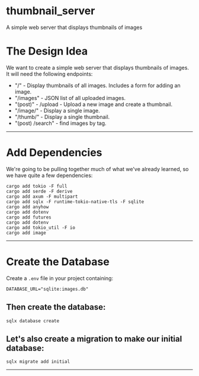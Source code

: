 # thumbnail_server
A simple web server that displays thumbnails of images


# The Design Idea

We want to create a simple web server that displays thumbnails of images. It will need the following endpoints:

  - "/"              - Display thumbnails of all images. Includes a form for adding an image.
  - "/images"        - JSON list of all uploaded images.
  - "(post)"         - /upload - Upload a new image and create a thumbnail.
  - "/image/<id>"    - Display a single image.
  - "/thumb/<id>"    - Display a single thumbnail.
  - "(post) /search" - find images by tag.
---    
# Add Dependencies

We're going to be pulling together much of what we've already learned, so we have quite a few dependencies:
```
cargo add tokio -F full
cargo add serde -F derive
cargo add axum -F multipart
cargo add sqlx -F runtime-tokio-native-tls -F sqlite
cargo add anyhow
cargo add dotenv
cargo add futures
cargo add dotenv
cargo add tokio_util -F io
cargo add image
```
---
# Create the Database

Create a `.env` file in your project containing:
```
DATABASE_URL="sqlite:images.db"
```
## Then create the database:
```
sqlx database create
```
## Let's also create a migration to make our initial database:
```
sqlx migrate add initial
```
---
